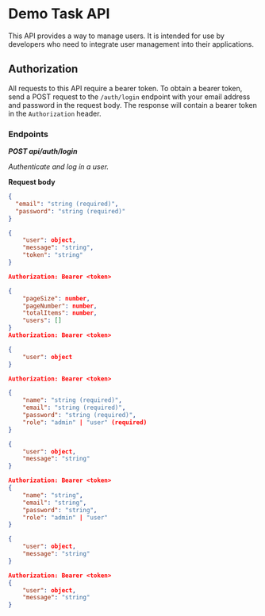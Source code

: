 # Demo Task API

This API provides a way to manage users. It is intended for use by developers who need to integrate user management into their applications.

## Authorization

All requests to this API require a bearer token. To obtain a bearer token, send a POST request to the `/auth/login` endpoint with your email address and password in the request body. The response will contain a bearer token in the `Authorization` header.

### Endpoints

**_POST api/auth/login_**

_Authenticate and log in a user._

**Request body**

```json
{
  "email": "string (required)",
  "password": "string (required)"
}

{
    "user": object,
    "message": "string",
    "token": "string"
}

Authorization: Bearer <token>

{
    "pageSize": number,
    "pageNumber": number,
    "totalItems": number,
    "users": []
}
Authorization: Bearer <token>

{
    "user": object
}

Authorization: Bearer <token>

{
    "name": "string (required)",
    "email": "string (required)",
    "password": "string (required)",
    "role": "admin" | "user" (required)
}

{
    "user": object,
    "message": "string"
}

Authorization: Bearer <token>
{
    "name": "string",
    "email": "string",
    "password": "string",
    "role": "admin" | "user"
}

{
    "user": object,
    "message": "string"
}

Authorization: Bearer <token>
{
    "user": object,
    "message": "string"
}
